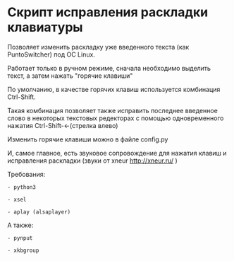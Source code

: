 Скрипт исправления раскладки клавиатуры
================
Позволяет изменить раскладку уже введенного текста
(как PuntoSwitcher) под ОС Linux.

Работает только в ручном режиме,
сначала необходимо выделить текст, а затем нажать "горячие клавиши"

По умолчанию, в качестве горячих клавиш используется комбинация
Ctrl-Shift.

Такая комбинация позволяет также исправить последнее введенное слово
в некоторых текстовых редекторах
с помощью одновременного нажатия Ctrl-Shift-←(стрелка влево)

Изменить горячие клавиши можно в файле config.py



И, самое главное, есть звуковое сопровождение для
нажатия клавиш и исправления раскладки (звуки от xneur http://xneur.ru/ )



Требования:

    - python3

    - xsel

    - aplay (alsaplayer)

А также:

    - pynput

    - xkbgroup

